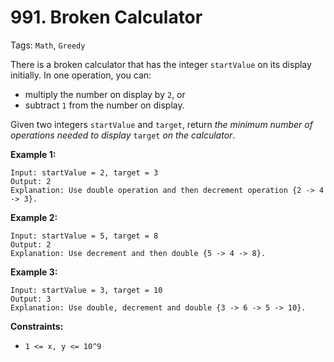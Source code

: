# 991. Broken Calculator

Tags: `Math`, `Greedy`

There is a broken calculator that has the integer `startValue` on its display initially. In one operation, you can:

*   multiply the number on display by `2`, or
*   subtract `1` from the number on display.

Given two integers `startValue` and `target`, return _the minimum number of operations needed to display_ `target` _on the calculator_.

**Example 1:**

```
Input: startValue = 2, target = 3
Output: 2
Explanation: Use double operation and then decrement operation {2 -> 4 -> 3}.
```

**Example 2:**

```
Input: startValue = 5, target = 8
Output: 2
Explanation: Use decrement and then double {5 -> 4 -> 8}.
```

**Example 3:**

```
Input: startValue = 3, target = 10
Output: 3
Explanation: Use double, decrement and double {3 -> 6 -> 5 -> 10}.
```

**Constraints:**

*   `1 <= x, y <= 10^9`